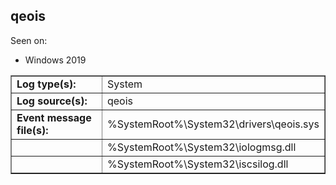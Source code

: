 ## qeois

Seen on:
* Windows 2019

<table border="1" class="docutils">
  <tbody>
    <tr>
      <td><b>Log type(s):</b></td>
      <td>System</td>
    </tr>
    <tr>
      <td><b>Log source(s):</b></td>
      <td>qeois</td>
    </tr>
    <tr>
      <td><b>Event message file(s):</b></td>
      <td>%SystemRoot%\System32\drivers\qeois.sys</td>
    </tr>
    <tr>
      <td>&nbsp;</td>
      <td>%SystemRoot%\System32\iologmsg.dll</td>
    </tr>
    <tr>
      <td>&nbsp;</td>
      <td>%SystemRoot%\System32\iscsilog.dll</td>
    </tr>
  </tbody>
</table>

&nbsp;

